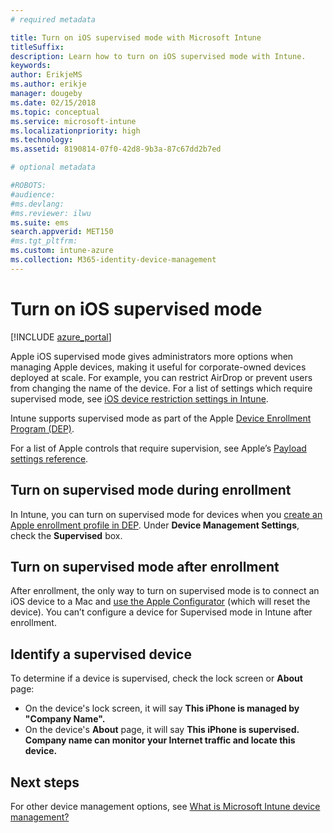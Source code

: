 ```yaml
---
# required metadata

title: Turn on iOS supervised mode with Microsoft Intune 
titleSuffix: 
description: Learn how to turn on iOS supervised mode with Intune.
keywords:
author: ErikjeMS
ms.author: erikje
manager: dougeby
ms.date: 02/15/2018
ms.topic: conceptual
ms.service: microsoft-intune
ms.localizationpriority: high
ms.technology:
ms.assetid: 8190814-07f0-42d8-9b3a-87c67dd2b7ed

# optional metadata

#ROBOTS:
#audience:
#ms.devlang:
#ms.reviewer: ilwu
ms.suite: ems
search.appverid: MET150
#ms.tgt_pltfrm:
ms.custom: intune-azure
ms.collection: M365-identity-device-management
---
```


# Turn on iOS supervised mode


[!INCLUDE [azure_portal](./includes/azure_portal.md)]

Apple iOS supervised mode gives administrators more options when managing Apple devices, making it useful for corporate-owned devices deployed at scale. For example, you can restrict AirDrop or prevent users from changing the name of the device. For a list of settings which require supervised mode, see [iOS device restriction settings in Intune](device-restrictions-ios.md).

Intune supports supervised mode as part of the Apple [Device Enrollment Program (DEP)](device-enrollment-program-enroll-ios.md).

For a list of Apple controls that require supervision, see Apple’s [Payload settings reference](http://help.apple.com/configurator/mac/2.4/#/cad5370d089).

## Turn on supervised mode during enrollment

In Intune, you can turn on supervised mode for devices when you [create an Apple enrollment profile in DEP](https://docs.microsoft.com/intune/device-enrollment-program-enroll-ios#create-an-apple-enrollment-profile). Under **Device Management Settings**, check the **Supervised** box.

## Turn on supervised mode after enrollment

After enrollment, the only way to turn on supervised mode is to connect an iOS device to a Mac and [use the Apple Configurator](apple-configurator-enroll-ios.md) (which will reset the device). You can’t configure a device for Supervised mode in Intune after enrollment.

## Identify a supervised device

To determine if a device is supervised, check the lock screen or **About** page:
- On the device's lock screen, it will say **This iPhone is managed by "Company Name".**
- On the device's **About** page, it will say **This iPhone is supervised. Company name can monitor your Internet traffic and locate this device.**

## Next steps

For other device management options, see [What is Microsoft Intune device management?](device-management.md)
